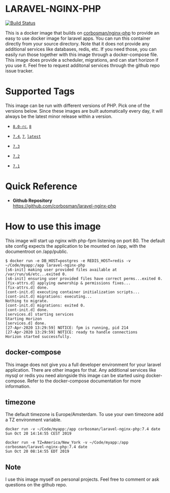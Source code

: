 # LARAVEL-NGINX-PHP

[![Build Status](https://travis-ci.org/corbosman/laravel-nginx-php.svg?branch=master)](https://travis-ci.org/corbosman/laravel-nginx-php)

This is a docker image that builds on [corbosman/nginx-php](https://hub.docker.com/repository/docker/corbosman/nginx-php) to provide an easy to use docker image for laravel apps. You can run this container directly from your source directory. Note that it does not provide any additional services like databases, redis, etc. If you need those, you can easily run those together with this image through a docker-compose file. This image does provide a scheduler, migrations, and can start horizon if you use it.  Feel free to request additonal services through the github repo issue tracker.

# Supported Tags

This image can be run with different versions of PHP. Pick one of the versions below. Since these images are built automatically every day, it will always be the latest minor release within a version.

* <code>[8.0-rc](https://github.com/corbosman/laravel-nginx-php/blob/master/Dockerfile)</code>, <code>[8](https://github.com/corbosman/laravel-nginx-php/blob/master/Dockerfile)</code>

* <code>[7.4](https://github.com/corbosman/laravel-nginx-php/blob/master/Dockerfile)</code>, <code>[7](https://github.com/corbosman/laravel-nginx-php/blob/master/Dockerfile)</code>, <code>[latest](https://github.com/corbosman/laravel-nginx-php/blob/master/Dockerfile)</code>

* <code>[7.3](https://github.com/corbosman/laravel-nginx-php/blob/master/Dockerfile)</code>

* <code>[7.2](https://github.com/corbosman/laravel-nginx-php/blob/master/Dockerfile)</code>

* <code>[7.1](https://github.com/corbosman/laravel-nginx-php/blob/master/Dockerfile)</code>

# Quick Reference

* **Github Repository**<br>
  https://github.com/corbosman/laravel-nginx-php


# How to use this image

This image will start up nginx with php-fpm listening on port 80.  The default site config expects the application to be mounted on /app, with the documentroot on /app/public.

 ```
$ docker run -e DB_HOST=postgres -e REDIS_HOST=redis -v ~/Code/myapp:/app laravel-nginx-php
 [s6-init] making user provided files available at /var/run/s6/etc...exited 0.
 [s6-init] ensuring user provided files have correct perms...exited 0.
 [fix-attrs.d] applying ownership & permissions fixes...
 [fix-attrs.d] done.
 [cont-init.d] executing container initialization scripts...
 [cont-init.d] migrations: executing... 
 Nothing to migrate.
 [cont-init.d] migrations: exited 0.
 [cont-init.d] done.
 [services.d] starting services
 Starting Horizon
 [services.d] done.
 [27-Apr-2020 13:29:59] NOTICE: fpm is running, pid 214
 [27-Apr-2020 13:29:59] NOTICE: ready to handle connections
 Horizon started successfully.
 ```

## docker-compose

This image does not give you a full developer environment for your laravel application. There are other images for that. Any additional services like mysql or redis you need alongside this image can be started using docker-compose.  Refer to the docker-compose documentation for more information. 

## timezone

The default timezone is Europe/Amsterdam. To use your own timezone add a TZ environment variable.

```
docker run -v ~/Code/myapp:/app corbosman/laravel-nginx-php:7.4 date
Sun Oct 20 14:14:55 CEST 2019
```

```
docker run -e TZ=America/New_York -v ~/Code/myapp:/app corbosman/laravel-nginx-php:7.4 date
Sun Oct 20 08:14:55 EDT 2019
```

##  Note
I use this image myself on personal projects. Feel free to comment or ask questions on the github repo. 
